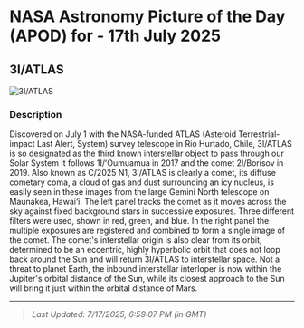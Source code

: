 
# NASA Astronomy Picture of the Day (APOD) for - 17th July 2025
## 3I/ATLAS

![3I/ATLAS](https://apod.nasa.gov/apod/image/2507/noirlab2522a_3i1056.jpg)

### Description
Discovered on July 1 with the NASA-funded ATLAS (Asteroid Terrestrial-impact Last Alert, System) survey telescope in Rio Hurtado, Chile, 3I/ATLAS is so designated as the third known interstellar object to pass through our Solar System It follows 1I/ʻOumuamua in 2017 and the comet 2I/Borisov in 2019.  Also known as C/2025 N1, 3I/ATLAS is clearly a comet, its diffuse cometary coma, a cloud of gas and dust surrounding an icy nucleus, is easily seen in these images from the large Gemini North telescope on Maunakea, Hawai‘i. The left panel tracks the comet as it moves across the sky against fixed background stars in successive exposures. Three different filters were used, shown in red, green, and blue. In the right panel the multiple exposures are registered and combined to form a single image of the comet. The comet's interstellar origin is also clear from its orbit, determined to be an eccentric, highly hyperbolic orbit that does not loop back around the Sun and will return 3I/ATLAS to interstellar space. Not a threat to planet Earth, the inbound interstellar interloper is now within the Jupiter's orbital distance of the Sun, while its closest approach to the Sun will bring it just within the orbital distance of Mars.

---
> _Last Updated: 7/17/2025, 6:59:07 PM (in GMT)_
